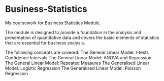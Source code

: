 # Business-Statistics
My coursework for Business Statistics Module.

The module is designed to provide a foundation in the analysis and presentation of quantitative data and covers the basic elements of statistics that are essential for business analysis.

The following concepts are covered:
  The General Linear Model: t-tests
  Confidence Intervals
  The General Linear Model: ANOVA and Regression
  The General Linear Model: Repeated Measures
  The Generalised Linear Model: Logistic Regression
  The Generalised Linear Model: Poisson Regression
